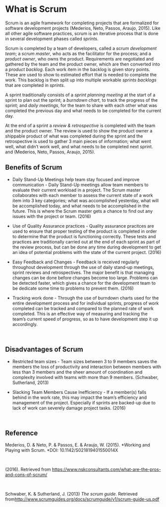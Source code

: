 What is Scrum
=============

Scrum is an agile framework for completing projects that are formalized for
software development projects (Mederios, Neto, Passos, Araujo, 2015). Like all
other agile software practices, scrum is an iterative process that is done in
several development phases called *sprints*.

Scrum is completed by a team of developers, called a *scrum development team*; a *scrum master*, who acts as
the facilitator for the process; and a *product owner*, who owns the product.
Requirements are negotiated and gathered by the team and the
product owner, which are then converted into a *product backlog*. Each work item in the backlog is given story points. These are used to show to estimated effort that is needed to complete the work. This backlog
is then split up into multiple workable *sprints backlogs* that are completed in
*sprints*.

A sprint traditionally consists of a *sprint planning meeting* at the
start of a sprint to plan out the sprint; a *burndown chart*, to track the
progress of the sprint; and *daily meetings*, for the team to share with each
other what was completed the previous day and what needs to be completed for
the current day. 

At the end of a sprint a *review & retrospective* is completed
with the team and the product owner. The review is used to show the product owner a shippable product of what was completed during the sprint and the retrospective is used to gather 3 main pieces of information; what went well, what didn’t work well, and what needs to be completed next sprint. and  (Mederios, Neto, Passos, Araujo, 2015).

Benefits of Scrum
-----------------

-   Daily Stand-Up Meetings help team stay focused and improve communication - Daily Stand-Up meetings allow team
    members to evaluate their current workload in a project. The Scrum master collaborates with each member to assess the current state of a work item into 3 key categories; what was accomplished yesterday, what will be accomplished today, and what needs to be accomplished in the future. This is where the Scrum master gets a chance to find out any issues with the project or team. (2016)

-   Use of Quality Assurance practices - Quality assurance pracitces are used to ensure that proper testing of the product is completed     in order to determine that the product is functioning correctly. These tests and practices are traditionally carried out at the
    end of each sprint as part of the review process, but can be done any time
    during development to get an idea of potential problems with the state of the current project. (2016)

-   Easy Feedback and Changes - Feedback is received regularly throughout
    development through the use of daily stand-up meetings, sprint reviews and retrospectives. The major benefit is that managing changes can be done before changes become too large. Problems can be detected
    faster, which gives a chance for the development team to be dedicate some
    time to problems to prevent them. (2016)

-   Tracking work done - Through the use of burndown charts used for the entire
    development process and for individual sprints, progress of work completed
    can be tracked and compared to the planned rate of work completed. This is
    an effective way of measuring and tracking the team’s current speed of
    progress, so as to have development step it up accordingly.

 

Disadvantages of Scrum
----------------------

-   Restricted team sizes - Team sizes between 3 to 9 members saves the members
    the loss of productivity and interaction between members with less than 3
    members and the sheer amount of coordination and complexity involved with
    teams with more than 9 members. (Schwaber, Sutherland, 2013)

-   Slacking Team Members Cause Inefficiency - If a member(s) falls behind in
    the work rate, this may impact the team’s efficiency and management of the
    project. Especially if sprints are backed-up due to lack of work can
    severely damage project tasks. (2016)

 

Reference
---------

Mederios, D. & Neto, P. & Passos, E. & Araujo, W. (2015). *Working and Playing
with Scrum. *DOI: 10.1142/S021819401550014X

 

(2016). Retrieved from
https://www.nskconsultants.com/what-are-the-pros-and-cons-of-scrum/

 

Schwaber, K. & Sutherland, J. (2013) *The scrum guide*. Retrieved
from<http://www.scrumguides.org/docs/scrumguide/v1/scrum-guide-us.pdf>
